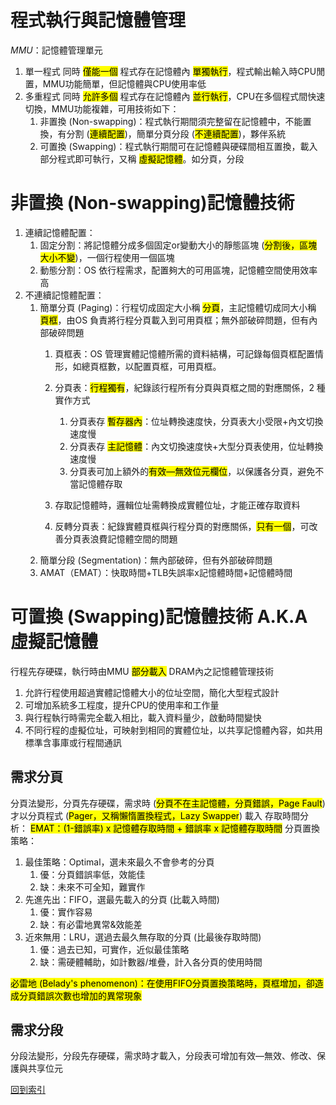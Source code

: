 # 程式執行與記憶體管理
*MMU*：記憶體管理單元

1. 單一程式
	同時 <mark>僅能一個</mark> 程式存在記憶體內 <mark>單獨執行</mark>，程式輸出輸入時CPU閒置，MMU功能簡單，但記憶體與CPU使用率低
2. 多重程式
	同時 <mark>允許多個</mark> 程式存在記憶體內 <mark>並行執行</mark>，CPU在多個程式間快速切換，MMU功能複雜，可用技術如下：
	1. 非置換 (Non-swapping)：程式執行期間須完整留在記憶體中，不能置換，有分割 (<mark>連續配置</mark>)，簡單分頁分段 (<mark>不連續配置</mark>)，夥伴系統
	2. 可置換 (Swapping)：程式執行期間可在記憶體與硬碟間相互置換，載入部分程式即可執行，又稱 <mark>虛擬記憶體</mark>。如分頁，分段


# 非置換 (Non-swapping)記憶體技術
1. 連續記憶體配置：
	1. 固定分割：將記憶體分成多個固定or變動大小的靜態區塊 (<mark>分割後，區塊大小不變</mark>)，一個行程使用一個區塊
	2. 動態分割：OS 依行程需求，配置夠大的可用區塊，記憶體空間使用效率高
2. 不連續記憶體配置：
	1. 簡單分頁 (Paging)：行程切成固定大小稱 <mark>分頁</mark>，主記憶體切成同大小稱 <mark>頁框</mark>，由OS 負責將行程分頁載入到可用頁框；無外部破碎問題，但有內部破碎問題
		1. 頁框表：OS 管理實體記憶體所需的資料結構，可記錄每個頁框配置情形，如總頁框數，以配置頁框，可用頁框。
		2. 分頁表：<mark>行程獨有</mark>，紀錄該行程所有分頁與頁框之間的對應關係，2 種實作方式
			1. 分頁表存 <mark>暫存器內</mark>：位址轉換速度快，分頁表大小受限+內文切換速度慢
			2. 分頁表存 <mark>主記憶體</mark>：內文切換速度快+大型分頁表使用，位址轉換速度慢
			3. 分頁表可加上額外的<mark>有效—無效位元欄位</mark>，以保護各分頁，避免不當記憶體存取

		3. 存取記憶體時，邏輯位址需轉換成實體位址，才能正確存取資料
		4. 反轉分頁表：紀錄實體頁框與行程分頁的對應關係，<mark>只有一個</mark>，可改善分頁表浪費記憶體空間的問題
	2. 簡單分段 (Segmentation)：無內部破碎，但有外部破碎問題
	3. AMAT（EMAT）：快取時間+TLB失誤率x記憶體時間+記憶體時間

# 可置換 (Swapping)記憶體技術 A.K.A 虛擬記憶體
行程先存硬碟，執行時由MMU <mark>部分載入</mark> DRAM內之記憶體管理技術
1. 允許行程使用超過實體記憶體大小的位址空間，簡化大型程式設計
2. 可增加系統多工程度，提升CPU的使用率和工作量
3. 與行程執行時需完全載入相比，載入資料量少，啟動時間變快
4. 不同行程的虛擬位址，可映射到相同的實體位址，以共享記憶體內容，如共用標準含事庫或行程間通訊

## 需求分頁
分頁法變形，分頁先存硬碟，需求時 (<mark>分頁不在主記憶體，分頁錯誤，Page Fault</mark>) 才以分頁程式 (<mark>Pager，又稱懶惰置換程式，Lazy Swapper</mark>) 載入
存取時間分析：
<mark>EMAT：(1-錯誤率) x 記憶體存取時間 + 錯誤率 x 記憶體存取時間</mark>
分頁置換策略：
1. 最佳策略：Optimal，選未來最久不會參考的分頁
	1. 優：分頁錯誤率低，效能佳
	2. 缺：未來不可全知，難實作
2. 先進先出：FIFO，選最先載入的分頁 (比載入時間)
	1. 優：實作容易
	2. 缺：有必雷地異常&效能差
3. 近來無用：LRU，選過去最久無存取的分頁 (比最後存取時間)
	1. 優：過去已知，可實作，近似最佳策略
	2. 缺：需硬體輔助，如計數器/堆疊，計入各分頁的使用時間

<mark>必雷地 (Belady's phenomenon)：在使用FIFO分頁置換策略時，頁框增加，卻造成分頁錯誤次數也增加的異常現象</mark>

## 需求分段
分段法變形，分段先存硬碟，需求時才載入，分段表可增加有效—無效、修改、保護與共享位元

[回到索引]((%E4%BD%9C%E6%A5%AD%E7%B3%BB%E7%B5%B1%E7%B4%A2%E5%BC%95))